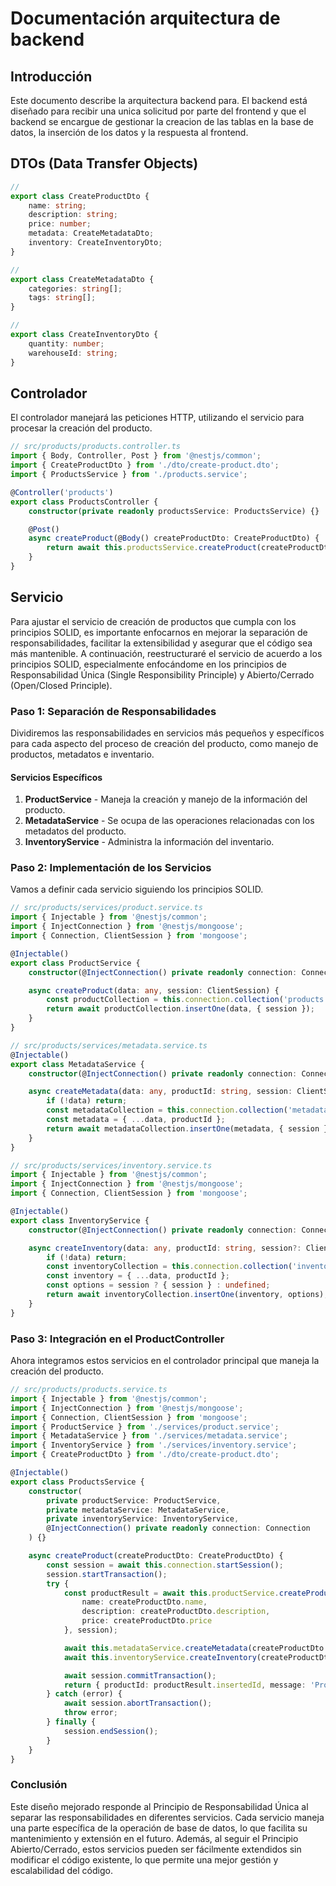 # Documentación arquitectura de backend


## Introducción
Este documento describe la arquitectura backend para. El backend está diseñado para recibir una unica solicitud por parte del frontend y que el backend se encargue de gestionar la creacion de las tablas en la base de datos, la inserción de los datos y la respuesta al frontend.

## DTOs (Data Transfer Objects)

```typescript
// 
export class CreateProductDto {
    name: string;
    description: string;
    price: number;
    metadata: CreateMetadataDto;
    inventory: CreateInventoryDto;
}
```

```typescript
// 
export class CreateMetadataDto {
    categories: string[];
    tags: string[];
}
```


```typescript
// 
export class CreateInventoryDto {
    quantity: number;
    warehouseId: string;
}
```

## Controlador

El controlador manejará las peticiones HTTP, utilizando el servicio para procesar la creación del producto.

```typescript
// src/products/products.controller.ts
import { Body, Controller, Post } from '@nestjs/common';
import { CreateProductDto } from './dto/create-product.dto';
import { ProductsService } from './products.service';

@Controller('products')
export class ProductsController {
    constructor(private readonly productsService: ProductsService) {}

    @Post()
    async createProduct(@Body() createProductDto: CreateProductDto) {
        return await this.productsService.createProduct(createProductDto);
    }
}
```

## Servicio

Para ajustar el servicio de creación de productos que cumpla con los principios SOLID, es importante enfocarnos en mejorar la separación de responsabilidades, facilitar la extensibilidad y asegurar que el código sea más mantenible. A continuación, reestructuraré el servicio de acuerdo a los principios SOLID, especialmente enfocándome en los principios de Responsabilidad Única (Single Responsibility Principle) y Abierto/Cerrado (Open/Closed Principle).

### Paso 1: Separación de Responsabilidades

Dividiremos las responsabilidades en servicios más pequeños y específicos para cada aspecto del proceso de creación del producto, como manejo de productos, metadatos e inventario.

#### Servicios Específicos

1. **ProductService** - Maneja la creación y manejo de la información del producto.
2. **MetadataService** - Se ocupa de las operaciones relacionadas con los metadatos del producto.
3. **InventoryService** - Administra la información del inventario.

### Paso 2: Implementación de los Servicios

Vamos a definir cada servicio siguiendo los principios SOLID.

```typescript
// src/products/services/product.service.ts
import { Injectable } from '@nestjs/common';
import { InjectConnection } from '@nestjs/mongoose';
import { Connection, ClientSession } from 'mongoose';

@Injectable()
export class ProductService {
    constructor(@InjectConnection() private readonly connection: Connection) {}

    async createProduct(data: any, session: ClientSession) {
        const productCollection = this.connection.collection('products');
        return await productCollection.insertOne(data, { session });
    }
}
```

```typescript
// src/products/services/metadata.service.ts
@Injectable()
export class MetadataService {
    constructor(@InjectConnection() private readonly connection: Connection) {}

    async createMetadata(data: any, productId: string, session: ClientSession) {
        if (!data) return;
        const metadataCollection = this.connection.collection('metadata');
        const metadata = { ...data, productId };
        return await metadataCollection.insertOne(metadata, { session });
    }
}
```

```typescript
// src/products/services/inventory.service.ts
import { Injectable } from '@nestjs/common';
import { InjectConnection } from '@nestjs/mongoose';
import { Connection, ClientSession } from 'mongoose';

@Injectable()
export class InventoryService {
    constructor(@InjectConnection() private readonly connection: Connection) {}

    async createInventory(data: any, productId: string, session?: ClientSession) {
        if (!data) return;
        const inventoryCollection = this.connection.collection('inventory');
        const inventory = { ...data, productId };
        const options = session ? { session } : undefined;
        return await inventoryCollection.insertOne(inventory, options);
    }
}
```

### Paso 3: Integración en el ProductController

Ahora integramos estos servicios en el controlador principal que maneja la creación del producto.

```typescript
// src/products/products.service.ts
import { Injectable } from '@nestjs/common';
import { InjectConnection } from '@nestjs/mongoose';
import { Connection, ClientSession } from 'mongoose';
import { ProductService } from './services/product.service';
import { MetadataService } from './services/metadata.service';
import { InventoryService } from './services/inventory.service';
import { CreateProductDto } from './dto/create-product.dto';

@Injectable()
export class ProductsService {
    constructor(
        private productService: ProductService,
        private metadataService: MetadataService,
        private inventoryService: InventoryService,
        @InjectConnection() private readonly connection: Connection
    ) {}

    async createProduct(createProductDto: CreateProductDto) {
        const session = await this.connection.startSession();
        session.startTransaction();
        try {
            const productResult = await this.productService.createProduct({
                name: createProductDto.name,
                description: createProductDto.description,
                price: createProductDto.price
            }, session);

            await this.metadataService.createMetadata(createProductDto.metadata, productResult.insertedId, session);
            await this.inventoryService.createInventory(createProductDto.inventory, productResult.insertedId, session);

            await session.commitTransaction();
            return { productId: productResult.insertedId, message: 'Producto creado con éxito' };
        } catch (error) {
            await session.abortTransaction();
            throw error;
        } finally {
            session.endSession();
        }
    }
}
```

### Conclusión

Este diseño mejorado responde al Principio de Responsabilidad Única al separar las responsabilidades en diferentes servicios. Cada servicio maneja una parte específica de la operación de base de datos, lo que facilita su mantenimiento y extensión en el futuro. Además, al seguir el Principio Abierto/Cerrado, estos servicios pueden ser fácilmente extendidos sin modificar el código existente, lo que permite una mejor gestión y escalabilidad del código.